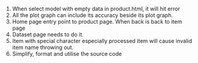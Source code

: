 1. When select model with empty data in product.html, it will hit error
2. All the plot graph can include its accuracy beside its plot graph.
3. Home page entry point to product page. When back is back to item page
4. Dataset page needs to do it.
5. Item with special character especially processed item will cause invalid item name throwing out.
6. Simplify, format and utilise the source code